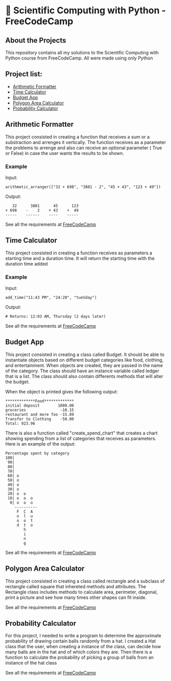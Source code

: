 # :snake: Scientific Computing with Python - FreeCodeCamp

## About the Projects

This repository contains all my solutions to the Scientific Computing with Python course from FreeCodeCamp. All were made using only Python

## Project list:

- [Arithmetic Formatter](#arithmetic-formatter)
- [Time Calculator](#time-calculator)
- [Budget App](#budget-app)
- [Polygon Area Calculator](#Polygon-Area-Calculator)
- [Probability Calculator](#probability-calculator)

## Arithmetic Formatter

This project consisted in creating a function that receives a sum or a substraction and arrenges it vertically. The function receives as a parameter the problems to arrenge and also can receive an optional parameter ( True or False) in case the user wants the results to be shown. 

### Example 

Input: 

`arithmetic_arranger(["32 + 698", "3801 - 2", "45 + 43", "123 + 49"])`

Output: 

```
   32      3801      45      123
+ 698    -    2    + 43    +  49
-----    ------    ----    -----
```

See all the requirements at [FreeCodeCamp](https://www.freecodecamp.org/learn/scientific-computing-with-python/scientific-computing-with-python-projects/arithmetic-formatter)


## Time Calculator

This project consisted in creating a function receives as parameters a starting time and a duration time. It will return the starting time with the duration time added 

### Example 

Input: 

`add_time("11:43 PM", "24:20", "tueSday")`

Output: 

` # Returns: 12:03 AM, Thursday (2 days later) `

See all the requirements at [FreeCodeCamp](https://www.freecodecamp.org/learn/scientific-computing-with-python/scientific-computing-with-python-projects/time-calculator)


## Budget App

This project consisted in creating a class called Budget. It should be able to instantiate objects based on different budget categories like food, clothing, and entertainment. When objects are created, they are passed in the name of the category. The class should have an instance variable called ledger that is a list. The class should also contain differents methods that will alter the budget. 

When the object is printed gives the following output:

```
*************Food*************
initial deposit        1000.00
groceries               -10.15
restaurant and more foo -15.89
Transfer to Clothing    -50.00
Total: 923.96
```

There is also a function called "create_spend_chart" that creates a chart showing spending from a list of categories that receives as parameters. Here is an example of the output:

```
Percentage spent by category
100|          
 90|          
 80|          
 70|          
 60| o        
 50| o        
 40| o        
 30| o        
 20| o  o     
 10| o  o  o  
  0| o  o  o  
    ----------
     F  C  A  
     o  l  u  
     o  o  t  
     d  t  o  
        h     
        i     
        n     
        g 
```

See all the requirements at [FreeCodeCamp](https://www.freecodecamp.org/learn/scientific-computing-with-python/scientific-computing-with-python-projects/budget-app)



## Polygon Area Calculator

This project consisted in creating a class called rectangle and a subclass of rectangle called square that inhereted methods and attributes. The Rectangle class includes methods to calculate area, perimeter, diagonal, print a picture and see how many times other shapes can fit inside. 


See all the requirements at [FreeCodeCamp](https://www.freecodecamp.org/learn/scientific-computing-with-python/scientific-computing-with-python-projects/polygon-area-calculator)



## Probability Calculator

For this project, I needed to write a program to determine the approximate probability of drawing certain balls randomly from a hat. I created a Hat class that the user, when creating a instance of the class, can decide how many balls are in the hat  and of which colors they are. Then there is a function to calculate the probability of picking a group of balls from an instance of the hat class


See all the requirements at [FreeCodeCamp](https://www.freecodecamp.org/learn/scientific-computing-with-python/scientific-computing-with-python-projects/probability-calculator)






